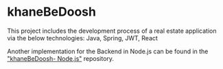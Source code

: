 # khaneBeDoosh

This project includes the development process of a real estate application via the below technologies: Java, Spring, JWT, React

Another implementation for the Backend in Node.js can be found in the ["khaneBeDoosh- Node.js"](https://github.com/hodakermani/khaneBeDoosh) repository.
